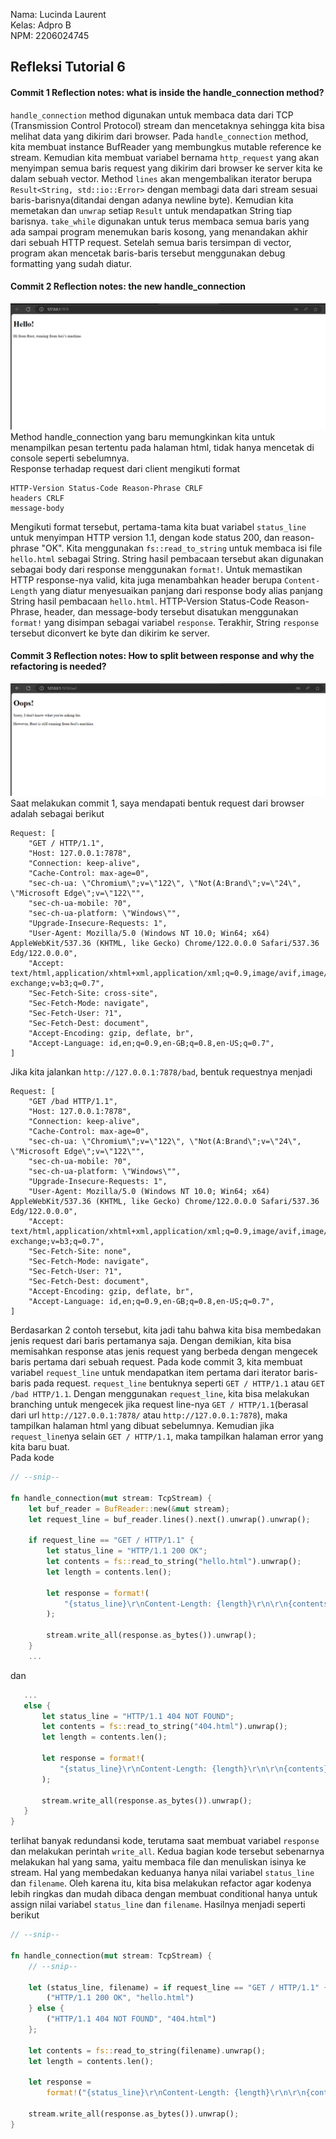 Nama: Lucinda Laurent<br>
Kelas: Adpro B<br>
NPM: 2206024745<br>

## Refleksi Tutorial 6
#### Commit 1 Reflection notes: what is inside the handle_connection method?
`handle_connection` method digunakan untuk membaca data dari TCP (Transmission Control Protocol) stream dan mencetaknya sehingga kita bisa melihat data yang dikirim dari browser. Pada `handle_connection` method, kita membuat instance BufReader yang membungkus mutable reference ke stream. Kemudian kita membuat variabel bernama `http_request` yang akan menyimpan semua baris request yang dikirim dari browser ke server kita ke dalam sebuah vector. Method `lines` akan mengembalikan iterator berupa `Result<String, std::io::Error>` dengan membagi data dari stream sesuai baris-barisnya(ditandai dengan adanya newline byte). Kemudian kita memetakan dan `unwrap` setiap `Result` untuk mendapatkan String tiap barisnya. `take_while` digunakan untuk terus membaca semua baris yang ada sampai program menemukan baris kosong, yang menandakan akhir dari sebuah HTTP request. Setelah semua baris tersimpan di vector, program akan mencetak baris-baris tersebut menggunakan debug formatting yang sudah diatur.
#### Commit 2 Reflection notes: the new handle_connection
![Commit 2 screen capture](assets/images/commit2.png)
Method handle_connection yang baru memungkinkan kita untuk menampilkan pesan tertentu pada halaman html, tidak hanya mencetak di console seperti sebelumnya. <br>
Response terhadap request dari client mengikuti format
```
HTTP-Version Status-Code Reason-Phrase CRLF
headers CRLF
message-body
```
Mengikuti format tersebut, pertama-tama kita buat variabel `status_line` untuk menyimpan HTTP version 1.1, dengan kode status 200, dan reason-phrase "OK". Kita menggunakan `fs::read_to_string` untuk membaca isi file `hello.html` sebagai String. String hasil pembacaan tersebut akan digunakan sebagai body dari response menggunakan `format!`. Untuk memastikan HTTP response-nya valid, kita juga menambahkan header berupa `Content-Length` yang diatur menyesuaikan panjang dari response body alias panjang String hasil pembacaan `hello.html`. HTTP-Version Status-Code Reason-Phrase, header, dan message-body tersebut disatukan menggunakan `format!` yang disimpan sebagai variabel `response`. Terakhir, String `response` tersebut diconvert ke byte dan dikirim ke server. 
#### Commit 3 Reflection notes: How to split between response and why the refactoring is needed?
![Commit 3 screen capture](assets/images/commit3.png)
Saat melakukan commit 1, saya mendapati bentuk request dari browser adalah sebagai berikut
```
Request: [
    "GET / HTTP/1.1",
    "Host: 127.0.0.1:7878",
    "Connection: keep-alive",
    "Cache-Control: max-age=0",
    "sec-ch-ua: \"Chromium\";v=\"122\", \"Not(A:Brand\";v=\"24\", \"Microsoft Edge\";v=\"122\"",
    "sec-ch-ua-mobile: ?0",
    "sec-ch-ua-platform: \"Windows\"",
    "Upgrade-Insecure-Requests: 1",
    "User-Agent: Mozilla/5.0 (Windows NT 10.0; Win64; x64) AppleWebKit/537.36 (KHTML, like Gecko) Chrome/122.0.0.0 Safari/537.36 Edg/122.0.0.0",
    "Accept: text/html,application/xhtml+xml,application/xml;q=0.9,image/avif,image/webp,image/apng,*/*;q=0.8,application/signed-exchange;v=b3;q=0.7",
    "Sec-Fetch-Site: cross-site",
    "Sec-Fetch-Mode: navigate",
    "Sec-Fetch-User: ?1",
    "Sec-Fetch-Dest: document",
    "Accept-Encoding: gzip, deflate, br",
    "Accept-Language: id,en;q=0.9,en-GB;q=0.8,en-US;q=0.7",
]
```
Jika kita jalankan `http://127.0.0.1:7878/bad`, bentuk requestnya menjadi
```
Request: [
    "GET /bad HTTP/1.1",
    "Host: 127.0.0.1:7878",
    "Connection: keep-alive",
    "Cache-Control: max-age=0",
    "sec-ch-ua: \"Chromium\";v=\"122\", \"Not(A:Brand\";v=\"24\", \"Microsoft Edge\";v=\"122\"",
    "sec-ch-ua-mobile: ?0",
    "sec-ch-ua-platform: \"Windows\"",
    "Upgrade-Insecure-Requests: 1",
    "User-Agent: Mozilla/5.0 (Windows NT 10.0; Win64; x64) AppleWebKit/537.36 (KHTML, like Gecko) Chrome/122.0.0.0 Safari/537.36 Edg/122.0.0.0",
    "Accept: text/html,application/xhtml+xml,application/xml;q=0.9,image/avif,image/webp,image/apng,*/*;q=0.8,application/signed-exchange;v=b3;q=0.7",
    "Sec-Fetch-Site: none",
    "Sec-Fetch-Mode: navigate",
    "Sec-Fetch-User: ?1",
    "Sec-Fetch-Dest: document",
    "Accept-Encoding: gzip, deflate, br",
    "Accept-Language: id,en;q=0.9,en-GB;q=0.8,en-US;q=0.7",
]
```
Berdasarkan 2 contoh tersebut, kita jadi tahu bahwa kita bisa membedakan jenis request dari baris pertamanya saja. 
Dengan demikian, kita bisa memisahkan response atas jenis request yang berbeda dengan mengecek baris pertama dari sebuah request. 
Pada kode commit 3, kita membuat variabel `request_line` untuk mendapatkan item pertama dari iterator baris-baris pada request. `request_line` bentuknya seperti `GET / HTTP/1.1` atau `GET /bad HTTP/1.1`. Dengan menggunakan `request_line`, kita bisa melakukan branching untuk mengecek jika request line-nya `GET / HTTP/1.1`(berasal dari url `http://127.0.0.1:7878/` atau `http://127.0.0.1:7878`), maka tampilkan halaman html yang dibuat sebelumnya. Kemudian jika `request_line`nya selain `GET / HTTP/1.1`, maka tampilkan halaman error yang kita baru buat. <br>
Pada kode 
```rust
// --snip--

fn handle_connection(mut stream: TcpStream) {
    let buf_reader = BufReader::new(&mut stream);
    let request_line = buf_reader.lines().next().unwrap().unwrap();

    if request_line == "GET / HTTP/1.1" {
        let status_line = "HTTP/1.1 200 OK";
        let contents = fs::read_to_string("hello.html").unwrap();
        let length = contents.len();

        let response = format!(
            "{status_line}\r\nContent-Length: {length}\r\n\r\n{contents}"
        );

        stream.write_all(response.as_bytes()).unwrap();
    } 
    ...
 ```
 dan 
 ```rust
    ...
    else {
        let status_line = "HTTP/1.1 404 NOT FOUND";
        let contents = fs::read_to_string("404.html").unwrap();
        let length = contents.len();

        let response = format!(
            "{status_line}\r\nContent-Length: {length}\r\n\r\n{contents}"
        );

        stream.write_all(response.as_bytes()).unwrap();
    }
}
```
terlihat banyak redundansi kode, terutama saat membuat variabel `response` dan melakukan perintah `write_all`. Kedua bagian kode tersebut sebenarnya melakukan hal yang sama, yaitu membaca file dan menuliskan isinya ke stream. Hal yang membedakan keduanya hanya nilai variabel `status_line` dan `filename`. Oleh karena itu, kita bisa melakukan refactor agar kodenya lebih ringkas dan mudah dibaca dengan membuat conditional hanya untuk assign nilai variabel `status_line` dan `filename`.
Hasilnya menjadi seperti berikut
```rust
// --snip--

fn handle_connection(mut stream: TcpStream) {
    // --snip--

    let (status_line, filename) = if request_line == "GET / HTTP/1.1" {
        ("HTTP/1.1 200 OK", "hello.html")
    } else {
        ("HTTP/1.1 404 NOT FOUND", "404.html")
    };

    let contents = fs::read_to_string(filename).unwrap();
    let length = contents.len();

    let response =
        format!("{status_line}\r\nContent-Length: {length}\r\n\r\n{contents}");

    stream.write_all(response.as_bytes()).unwrap();
}
```